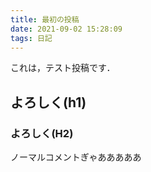 ```yaml
---
title: 最初の投稿
date: 2021-09-02 15:28:09
tags: 日記
---
```


これは，テスト投稿です．

## よろしく(h1)

### よろしく(H2)

ノーマルコメントぎゃあああああ
